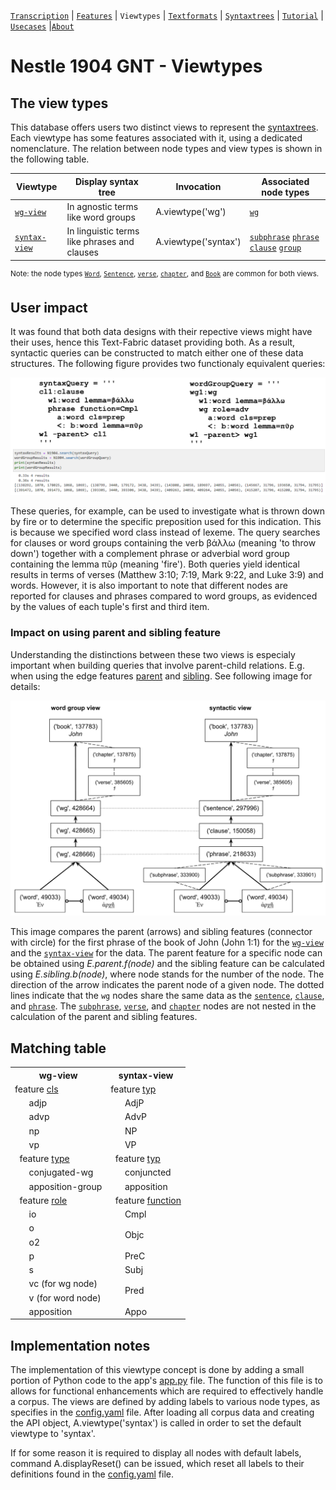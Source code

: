 <a name="start"></a>
[`Transcription`](transcription.md#start) | [`Features`](features/README.md#start) | `Viewtypes` | [`Textformats`](textformats.md#start) | [`Syntaxtrees`](syntaxtrees.md#start) | [`Tutorial`](../tutorial/README.md#start) | [`Usecases`](usecases/README.md#start) |[`About`](about.md#start)


# Nestle 1904 GNT - Viewtypes

## The view types

This database offers users two distinct views to represent the [syntaxtrees](syntaxtrees.md#start). Each viewtype has some features associated with it, using a dedicated nomenclature. The relation between node types and view types is shown in the following table.

Viewtype | Display syntax tree | Invocation | Associated node types | 
--- | --- | --- | ---
[`wg-view`](wg-view.md#start) | In agnostic terms like word groups | A.viewtype('wg') |  [`wg`](features/featuresbynodetype.md#wordgroup-nodes) 
[`syntax-view`](syntax-view.md#start) | In linguistic terms like phrases and clauses | A.viewtype('syntax') | [`subphrase`](features/featuresbynodetype.md#subphrase-nodes) [`phrase`](featuresbynodetype.md#phrase-nodes) [`clause`](features/featuresbynodetype.md#clause-nodes) [`group`](featuresbynodetype.md#group-nodes)

<sup>Note: the node types  [`Word`](features/featuresbynodetype.md#word-nodes), [`Sentence`](features/featuresbynodetype.md#sentence-nodes), [`verse`](featuresbynodetype.md#verse-nodes), [`chapter`](features/featuresbynodetype.md#chapter-nodes), and [`Book`](features/featuresbynodetype.md#book-nodes) are common for both views.</sup>

## User impact

It was found that both data designs with their repective views might have their uses, hence this Text-Fabric dataset providing both. As a result, syntactic queries can be constructed to match either one of these data structures. The following figure provides two functionaly equivalent queries:

<img src="features\images\compare_queries.png" width="600">

These queries, for example, can be used to investigate what is thrown down by fire or to determine the specific preposition used for this indication. This is because we specified word class instead of lexeme. The query searches for clauses or word groups containing the verb βάλλω (meaning 'to throw down') together with a complement phrase or adverbial word group containing the lemma πῦρ (meaning 'fire'). Both queries yield identical results in terms of verses (Matthew 3:10; 7:19, Mark 9:22, and Luke 3:9) and words. However, it is also important to note that different nodes are reported for clauses and phrases compared to word groups, as evidenced by the values of each tuple's first and third item.

### Impact on using parent and sibling feature 

Understanding the distinctions between these two views is especialy important when building queries that involve parent-child relations. E.g. when using the edge features [parent](features/parent.md#start) and [sibling](features/sibling.md#start). See following image for details:

<img src="features/images/wordgroup_syntactic_view.png" width="600">

This image compares the parent (arrows) and sibling features (connector with circle) for the first phrase of the book of John (John 1:1) for the [`wg-view`](wg-view.md#start) and the [`syntax-view`](syntactic-view.md#start) for the data. The parent feature for a specific node can be obtained using *E.parent.f(node)* and the sibling feature can be calculated using *E.sibling.b(node)*, where node stands for the number of the node. The direction of the arrow indicates the parent node of a given node. The dotted lines indicate that the `wg` nodes share the same data as the [`sentence`](features/featuresbynodetype.md#sentence-nodes), [`clause`](features/featuresbynodetype.md#clause-nodes), and [`phrase`](features/featuresbynodetype.md#phrase-nodes). The [`subphrase`](features/featuresbynodetype.md#subphrase-nodes), [`verse`](features/featuresbynodetype.md#verse-nodes), and [`chapter`](features/featuresbynodetype.md#chapter-nodes) nodes are not nested in the calculation of the parent and sibling features.



## Matching table

<table>
        <tr>
            <th>wg-view</th>
            <th>syntax-view</th>
        </tr>
        <tr>
            <td>feature <a href="features/cls.md#start">cls</a></td>
            <td>feature <a href="features/typ.md#start">typ</a></td>
        </tr>
        <tr>
            <td>&nbsp;&nbsp;&nbsp;&nbsp;&nbsp;&nbsp;adjp</td>
            <td>&nbsp;&nbsp;&nbsp;&nbsp;&nbsp;&nbsp;AdjP</td>
        </tr>
        <tr>
            <td>&nbsp;&nbsp;&nbsp;&nbsp;&nbsp;&nbsp;advp</td>
            <td>&nbsp;&nbsp;&nbsp;&nbsp;&nbsp;&nbsp;AdvP</td>
        </tr>
        <tr>
            <td>&nbsp;&nbsp;&nbsp;&nbsp;&nbsp;&nbsp;np</td>
            <td>&nbsp;&nbsp;&nbsp;&nbsp;&nbsp;&nbsp;NP</td>
        </tr>
        <tr>
            <td>&nbsp;&nbsp;&nbsp;&nbsp;&nbsp;&nbsp;vp</td>
            <td>&nbsp;&nbsp;&nbsp;&nbsp;&nbsp;&nbsp;VP</td>
        </tr>
        <tr>
            <td>&nbsp;&nbsp;feature <a href="features/type.md#start">type</a></td>
            <td>&nbsp;&nbsp;feature <a href="features/typ.md#start">typ</a></td>
        </tr>
        <tr>
            <td>&nbsp;&nbsp;&nbsp;&nbsp;&nbsp;&nbsp;conjugated-wg</td>
            <td>&nbsp;&nbsp;&nbsp;&nbsp;&nbsp;&nbsp;conjuncted</td>
        </tr>
        <tr>
            <td>&nbsp;&nbsp;&nbsp;&nbsp;&nbsp;&nbsp;apposition-group</td>
            <td>&nbsp;&nbsp;&nbsp;&nbsp;&nbsp;&nbsp;apposition</td>
        </tr>
        <tr>
            <td>&nbsp;&nbsp;feature <a href="features/role.md#start">role</a></td>
            <td>&nbsp;&nbsp;feature <a href="features/function.md#start">function</a></td>
        </tr>
        <tr>
            <td>&nbsp;&nbsp;&nbsp;&nbsp;&nbsp;&nbsp;io</td>
            <td>&nbsp;&nbsp;&nbsp;&nbsp;&nbsp;&nbsp;Cmpl</td>
        </tr>
        <tr>
            <td>&nbsp;&nbsp;&nbsp;&nbsp;&nbsp;&nbsp;o</td>
            <td rowspan="2">&nbsp;&nbsp;&nbsp;&nbsp;&nbsp;&nbsp;Objc</td>
        </tr>
        <tr>
            <td>&nbsp;&nbsp;&nbsp;&nbsp;&nbsp;&nbsp;o2</td>
            <!-- merged -->
        </tr>
        <tr>
            <td>&nbsp;&nbsp;&nbsp;&nbsp;&nbsp;&nbsp;p</td>
            <td>&nbsp;&nbsp;&nbsp;&nbsp;&nbsp;&nbsp;PreC</td>
        </tr>
        <tr>
            <td>&nbsp;&nbsp;&nbsp;&nbsp;&nbsp;&nbsp;s</td>
            <td>&nbsp;&nbsp;&nbsp;&nbsp;&nbsp;&nbsp;Subj</td>
        </tr>
        <tr>
            <td>&nbsp;&nbsp;&nbsp;&nbsp;&nbsp;&nbsp;vc (for wg node)</td>
            <td rowspan="2">&nbsp;&nbsp;&nbsp;&nbsp;&nbsp;&nbsp;Pred</td>
        </tr>
        <tr>
            <td>&nbsp;&nbsp;&nbsp;&nbsp;&nbsp;&nbsp;v (for word node)</td>
            <!-- merged -->
        </tr>
        <tr>
            <td>&nbsp;&nbsp;&nbsp;&nbsp;&nbsp;&nbsp;apposition</td>
            <td>&nbsp;&nbsp;&nbsp;&nbsp;&nbsp;&nbsp;Appo</td>
        </tr>
    </table>

## Implementation notes

The implementation of this viewtype concept is done by adding a small portion of Python code to the app's [app.py](../app/app.py) file. The function of this file is to allows for functional enhancements which are required to effectively handle a corpus. The views are defined by adding labels to various node types, as specifies in the [config.yaml](../app/config.yaml) file. After loading all corpus data and creating the API object, A.viewtype('syntax') is called in order to set the default viewtype to 'syntax'.

If for some reason it is required to display all nodes with default labels, command A.displayReset() can be issued, which reset all labels to their definitions found in the [config.yaml](../app/config.yaml) file. 



